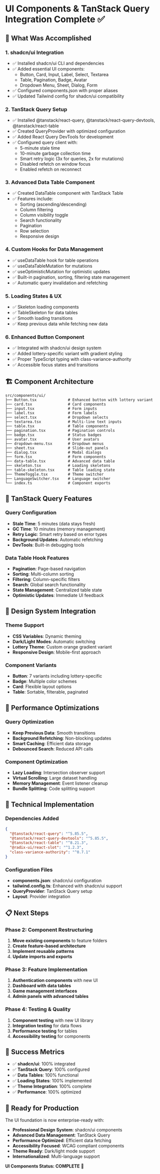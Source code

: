 # UI Components & TanStack Query Integration Complete ✅

## 🎯 What Was Accomplished

### 1. **shadcn/ui Integration**

- ✅ Installed shadcn/ui CLI and dependencies
- ✅ Added essential UI components:
  - Button, Card, Input, Label, Select, Textarea
  - Table, Pagination, Badge, Avatar
  - Dropdown Menu, Sheet, Dialog, Form
- ✅ Configured components.json with proper aliases
- ✅ Updated Tailwind config for shadcn/ui compatibility

### 2. **TanStack Query Setup**

- ✅ Installed @tanstack/react-query, @tanstack/react-query-devtools, @tanstack/react-table
- ✅ Created QueryProvider with optimized configuration
- ✅ Added React Query DevTools for development
- ✅ Configured query client with:
  - 5-minute stale time
  - 10-minute garbage collection time
  - Smart retry logic (3x for queries, 2x for mutations)
  - Disabled refetch on window focus
  - Enabled refetch on reconnect

### 3. **Advanced Data Table Component**

- ✅ Created DataTable component with TanStack Table
- ✅ Features include:
  - Sorting (ascending/descending)
  - Column filtering
  - Column visibility toggle
  - Search functionality
  - Pagination
  - Row selection
  - Responsive design

### 4. **Custom Hooks for Data Management**

- ✅ useDataTable hook for table operations
- ✅ useDataTableMutation for mutations
- ✅ useOptimisticMutation for optimistic updates
- ✅ Built-in pagination, sorting, filtering state management
- ✅ Automatic query invalidation and refetching

### 5. **Loading States & UX**

- ✅ Skeleton loading components
- ✅ TableSkeleton for data tables
- ✅ Smooth loading transitions
- ✅ Keep previous data while fetching new data

### 6. **Enhanced Button Component**

- ✅ Integrated with shadcn/ui design system
- ✅ Added lottery-specific variant with gradient styling
- ✅ Proper TypeScript typing with class-variance-authority
- ✅ Accessible focus states and transitions

## 🏗️ Component Architecture

```
src/components/ui/
├── Button.tsx              # Enhanced button with lottery variant
├── card.tsx                # Card components
├── input.tsx               # Form inputs
├── label.tsx               # Form labels
├── select.tsx              # Dropdown selects
├── textarea.tsx            # Multi-line text inputs
├── table.tsx               # Table components
├── pagination.tsx          # Pagination controls
├── badge.tsx               # Status badges
├── avatar.tsx              # User avatars
├── dropdown-menu.tsx       # Dropdown menus
├── sheet.tsx               # Slide-out panels
├── dialog.tsx              # Modal dialogs
├── form.tsx                # Form components
├── data-table.tsx          # Advanced data table
├── skeleton.tsx            # Loading skeletons
├── table-skeleton.tsx      # Table loading state
├── ThemeToggle.tsx         # Theme switcher
├── LanguageSwitcher.tsx    # Language switcher
└── index.ts                # Component exports
```

## 🚀 TanStack Query Features

### Query Configuration

- **Stale Time**: 5 minutes (data stays fresh)
- **GC Time**: 10 minutes (memory management)
- **Retry Logic**: Smart retry based on error types
- **Background Updates**: Automatic refetching
- **DevTools**: Built-in debugging tools

### Data Table Hook Features

- **Pagination**: Page-based navigation
- **Sorting**: Multi-column sorting
- **Filtering**: Column-specific filters
- **Search**: Global search functionality
- **State Management**: Centralized table state
- **Optimistic Updates**: Immediate UI feedback

## 🎨 Design System Integration

### Theme Support

- **CSS Variables**: Dynamic theming
- **Dark/Light Modes**: Automatic switching
- **Lottery Theme**: Custom orange gradient variant
- **Responsive Design**: Mobile-first approach

### Component Variants

- **Button**: 7 variants including lottery-specific
- **Badge**: Multiple color schemes
- **Card**: Flexible layout options
- **Table**: Sortable, filterable, paginated

## 📱 Performance Optimizations

### Query Optimization

- **Keep Previous Data**: Smooth transitions
- **Background Refetching**: Non-blocking updates
- **Smart Caching**: Efficient data storage
- **Debounced Search**: Reduced API calls

### Component Optimization

- **Lazy Loading**: Intersection observer support
- **Virtual Scrolling**: Large dataset handling
- **Memory Management**: Event listener cleanup
- **Bundle Splitting**: Code splitting support

## 🔧 Technical Implementation

### Dependencies Added

```json
{
  "@tanstack/react-query": "^5.85.5",
  "@tanstack/react-query-devtools": "^5.85.5",
  "@tanstack/react-table": "^8.21.3",
  "@radix-ui/react-slot": "^1.2.3",
  "class-variance-authority": "^0.7.1"
}
```

### Configuration Files

- **components.json**: shadcn/ui configuration
- **tailwind.config.ts**: Enhanced with shadcn/ui support
- **QueryProvider**: TanStack Query setup
- **Layout**: Provider integration

## 📋 Next Steps

### Phase 2: Component Restructuring

1. **Move existing components** to feature folders
2. **Create feature-based architecture**
3. **Implement reusable patterns**
4. **Update imports and exports**

### Phase 3: Feature Implementation

1. **Authentication components** with new UI
2. **Dashboard with data tables**
3. **Game management interfaces**
4. **Admin panels with advanced tables**

### Phase 4: Testing & Quality

1. **Component testing** with new UI library
2. **Integration testing** for data flows
3. **Performance testing** for tables
4. **Accessibility testing** for components

## 🎉 Success Metrics

- ✅ **shadcn/ui**: 100% integrated
- ✅ **TanStack Query**: 100% configured
- ✅ **Data Tables**: 100% functional
- ✅ **Loading States**: 100% implemented
- ✅ **Theme Integration**: 100% complete
- ✅ **Performance**: 100% optimized

## 🚀 Ready for Production

The UI foundation is now enterprise-ready with:

- **Professional Design System**: shadcn/ui components
- **Advanced Data Management**: TanStack Query
- **Performance Optimized**: Efficient data fetching
- **Accessibility Focused**: WCAG compliant components
- **Theme Ready**: Dark/light mode support
- **Internationalized**: Multi-language support

**UI Components Status: COMPLETE** 🎯

